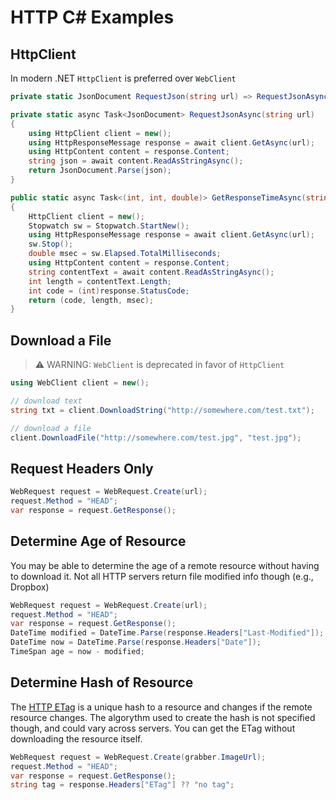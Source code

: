 # HTTP C# Examples

## HttpClient

In modern .NET `HttpClient` is preferred over `WebClient`

```cs
private static JsonDocument RequestJson(string url) => RequestJsonAsync(url).Result;
```

```cs
private static async Task<JsonDocument> RequestJsonAsync(string url)
{
    using HttpClient client = new();
    using HttpResponseMessage response = await client.GetAsync(url);
    using HttpContent content = response.Content;
    string json = await content.ReadAsStringAsync();
    return JsonDocument.Parse(json);
}
```

```cs
public static async Task<(int, int, double)> GetResponseTimeAsync(string url)
{
    HttpClient client = new();
    Stopwatch sw = Stopwatch.StartNew();
    using HttpResponseMessage response = await client.GetAsync(url);
    sw.Stop();
    double msec = sw.Elapsed.TotalMilliseconds;
    using HttpContent content = response.Content;
    string contentText = await content.ReadAsStringAsync();
    int length = contentText.Length;
    int code = (int)response.StatusCode;
    return (code, length, msec);
}
```

## Download a File

> ⚠️ WARNING: `WebClient` is deprecated in favor of `HttpClient`

```cs
using WebClient client = new();

// download text
string txt = client.DownloadString("http://somewhere.com/test.txt");

// download a file
client.DownloadFile("http://somewhere.com/test.jpg", "test.jpg");
```

## Request Headers Only
```cs
WebRequest request = WebRequest.Create(url);
request.Method = "HEAD";
var response = request.GetResponse();
```

## Determine Age of Resource
You may be able to determine the age of a remote resource without having to download it. Not all HTTP servers return file modified info though (e.g., Dropbox)
```cs
WebRequest request = WebRequest.Create(url);
request.Method = "HEAD";
var response = request.GetResponse();
DateTime modified = DateTime.Parse(response.Headers["Last-Modified"]);
DateTime now = DateTime.Parse(response.Headers["Date"]);
TimeSpan age = now - modified;
```

## Determine Hash of Resource
The [HTTP ETag](https://en.wikipedia.org/wiki/HTTP_ETag) is a unique hash to a resource and changes if the remote resource changes. The algorythm used to create the hash is not specified though, and could vary across servers. You can get the ETag without downloading the resource itself.
```cs
WebRequest request = WebRequest.Create(grabber.ImageUrl);
request.Method = "HEAD";
var response = request.GetResponse();
string tag = response.Headers["ETag"] ?? "no tag";
```
